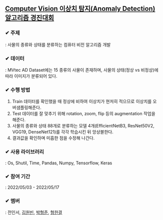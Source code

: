 ## [Computer Vision 이상치 탐지(Anomaly Detection) 알고리즘 경진대회](https://dacon.io/competitions/official/235894/overview/description)



### ✔ 주제

: 사물의 종류와 상태를 분류하는 컴퓨터 비전 알고리즘 개발



### ✔ 데이터

: MVtec AD Dataset에는 15 종류의 사물이 존재하며, 사물의 상태(정상 vs 비정상)에 따라 이미지가 분류되어 있다.



### ✔ 수행 방법

1. Train 데이터를 확인했을 때 정상에 비하여 이상치가 현저히 적으므로 이상치를 오버샘플링해준다.
2. Test 데이터를 잘 맞추기 위해 rotation, zoom, flip 등의 augmentation 작업을 해준다. 
3. 사물의 종류와 상태 88개로 분류하는 모델 4개(EfficientNetB3, ResNet50V2, VGG19, DenseNet121)를 각각 학습시킨 뒤 앙상블한다.
4. 결과값을 확인하며 미흡한 점을 수정해 나간다.



### ✔ 사용 라이브러리

: Os, Shutil, Time, Pandas, Numpy, Tensorflow, Keras



### ✔ 참여 기간

: 2022/05/03 - 2022/05/17



### ✔ 멤버

: 전인서, [김원빈](https://github.com/BaeJjangE), [박형준](https://github.com/PHJoon), [형한결](https://github.com/hankaul)

